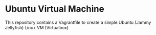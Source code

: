 # Ubuntu Virtual Machine
This repository contains a Vagrantfile to create a simple Ubuntu (Jammy Jellyfish) Linux VM (Virtualbox)
